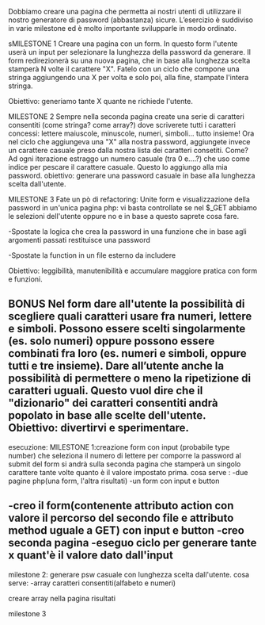 Dobbiamo creare una pagina che permetta ai nostri utenti di utilizzare il nostro generatore di password (abbastanza) sicure.
L’esercizio è suddiviso in varie milestone ed è molto importante svilupparle in modo ordinato.

sMILESTONE 1
Creare una pagina con un form. In questo form l'utente userà un input per selezionare la lunghezza della password da generare.
Il form redirezionerà su una nuova pagina, che in base alla lunghezza scelta stamperà N volte il carattere "X".
Fatelo con un ciclo che compone una stringa aggiungendo una X per volta e solo poi, alla fine, stampate l'intera stringa.

Obiettivo: generiamo tante X quante ne richiede l'utente.
 
MILESTONE 2
Sempre nella seconda pagina create una serie di caratteri consentiti (come stringa? come array?)  dove scriverete tutti i caratteri concessi: lettere maiuscole, minuscole, numeri, simboli... tutto insieme!
Ora nel ciclo che aggiungeva una "X" alla nostra password, aggiungete invece un carattere casuale preso dalla nostra lista dei caratteri consetiti.
Come? Ad ogni iterazione estraggo un numero casuale (tra 0 e....?) che uso come indice per pescare il carattere casuale. Questo lo aggiungo alla mia password.
obiettivo: generare una password casuale in base alla lunghezza scelta dall'utente.


MILESTONE 3
Fate un pò di refactoring:
Unite form e visualizzazione della password in un'unica pagina php: vi basta controllate se nel $_GET abbiamo le selezioni dell'utente oppure no e in base a questo saprete cosa fare.

-Spostate la logica che crea la password in una funzione che in base agli argomenti passati restituisce una password

-Spostate la function in un file esterno da includere

Obiettivo: leggibilità, manutenibilità e accumulare maggiore pratica con form e funzioni.


BONUS
Nel form dare all'utente la possibilità di scegliere quali caratteri usare fra numeri, lettere e simboli.
Possono essere scelti singolarmente (es. solo numeri) oppure possono essere combinati fra loro (es. numeri e simboli, oppure tutti e tre insieme).
Dare all’utente anche la possibilità di permettere o meno la ripetizione di caratteri uguali.
Questo vuol dire che il "dizionario" dei caratteri consentiti andrà popolato in base alle scelte dell'utente.
Obiettivo: divertirvi e sperimentare.
---

esecuzione:
MILESTONE 1:creazione form con input (probabile type number) che seleziona il numero di lettere per comporre la password
al submit del form si andrà sulla seconda pagina che stamperà un singolo carattere tante volte quanto è il valore impostato prima.
cosa serve :
-due pagine php(una form, l'altra risultati)
-un form con input e button 

-creo il form(contenente attributo action con valore il percorso del secondo file e attributo method uguale a GET) con input e button 
-creo seconda pagina
-eseguo ciclo per generare tante x quant'è il valore dato dall'input 
----
milestone 2: generare psw casuale con lunghezza scelta dall'utente.
cosa serve:
-array caratteri consentiti(alfabeto e numeri)

creare array nella pagina risultati 

milestone 3
